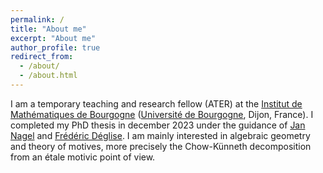 ```yaml
---
permalink: /
title: "About me"
excerpt: "About me"
author_profile: true
redirect_from: 
  - /about/
  - /about.html
---
```

I am a temporary teaching and research fellow (ATER) at the [Institut de Mathématiques de Bourgogne](https://math.u-bourgogne.fr/) ([Université de Bourgogne](https://www.u-bourgogne.fr/), Dijon, France). I completed my PhD thesis in december 2023 under the guidance of [Jan Nagel](http://nagel49.perso.math.cnrs.fr/) and [Frédéric Déglise](http://deglise.perso.math.cnrs.fr/). I am mainly interested in algebraic geometry and theory of motives, more precisely the Chow-Künneth decomposition from an étale motivic point of view.
